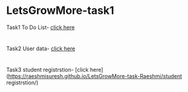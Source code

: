 # LetsGrowMore-task1

Task1 To Do List- [click here](https://raeshmisuresh.github.io/LetsGrowMore-task-Raeshmi/ToDoList/)
#
Task2 User data- [click here](https://bhscx0.csb.app/)
#
Task3 student registrstion- [click here](https://raeshmisuresh.github.io/LetsGrowMore-task-Raeshmi/student registrstion/)
